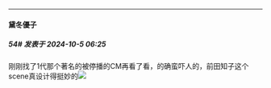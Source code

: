 ﻿
*****

####  黛冬優子  
##### 54#       发表于 2024-10-5 06:25

刚刚找了1代那个著名的被停播的CM再看了看，的确蛮吓人的，前田知子这个scene真设计得挺妙的<img src="https://static.saraba1st.com/image/smiley/face2017/068.png" referrerpolicy="no-referrer">


